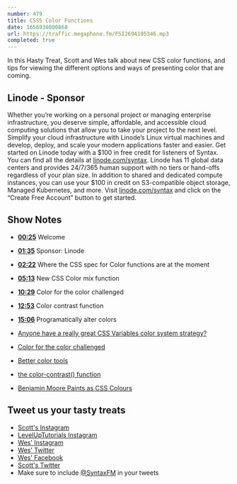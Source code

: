 ```yaml
---
number: 479
title: CSS5 Color Functions
date: 1656936000868
url: https://traffic.megaphone.fm/FSI2694105346.mp3
completed: true
---
```


In this Hasty Treat, Scott and Wes talk about new CSS color functions, and tips for viewing the different options and ways of presenting color that are coming.

## Linode - Sponsor

Whether you’re working on a personal project or managing enterprise infrastructure, you deserve simple, affordable, and accessible cloud computing solutions that allow you to take your project to the next level. Simplify your cloud infrastructure with Linode’s Linux virtual machines and develop, deploy, and scale your modern applications faster and easier. Get started on Linode today with a $100 in free credit for listeners of Syntax. You can find all the details at [linode.com/syntax](https://linode.com/syntax). Linode has 11 global data centers and provides 24/7/365 human support with no tiers or hand-offs regardless of your plan size. In addition to shared and dedicated compute instances, you can use your $100 in credit on S3-compatible object storage, Managed Kubernetes, and more. Visit [linode.com/syntax](https://linode.com/syntax) and click on the “Create Free Account” button to get started.

## Show Notes

* **[00:25](#t=00:25)** Welcome
* **[01:35](#t=01:35)** Sponsor: Linode
* **[02:22](#t=02:22)** Where the CSS spec for Color functions are at the moment
* **[05:13](#t=05:13)** New CSS Color mix function
* **[10:29](#t=10:29)** Color for the color challenged
* **[12:53](#t=12:53)** Color contrast function
* **[15:06](#t=15:06)** Programatically alter colors

* [Anyone have a really great CSS Variables color system strategy?](https://twitter.com/stolinski/status/1516877461539143680)
* [Color for the color challenged](https://ferdychristant.com/color-for-the-color-challenged-884c7aa04a56)
* [Better color tools](https://github.com/drwpow/better-color-tools)
* [the color-contrast() function](https://css-tricks.com/exploring-color-contrast-for-the-first-time/)
* [Benjamin Moore Paints as CSS Colours](https://bm.wesbos.com)

## Tweet us your tasty treats

* [Scott's Instagram](https://www.instagram.com/stolinski/)
* [LevelUpTutorials Instagram](https://www.instagram.com/LevelUpTutorials/)
* [Wes' Instagram](https://www.instagram.com/wesbos/)
* [Wes' Twitter](https://twitter.com/wesbos)
* [Wes' Facebook](https://www.facebook.com/wesbos.developer)
* [Scott's Twitter](https://twitter.com/stolinski)
* Make sure to include [@SyntaxFM](https://twitter.com/SyntaxFM) in your tweets
